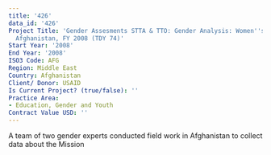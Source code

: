 ```yaml
---
title: '426'
data_id: '426'
Project Title: 'Gender Assesments STTA & TTO: Gender Analysis: Women''s Earmark in
  Afghanistan, FY 2008 (TDY 74)'
Start Year: '2008'
End Year: '2008'
ISO3 Code: AFG
Region: Middle East
Country: Afghanistan
Client/ Donor: USAID
Is Current Project? (true/false): ''
Practice Area:
- Education, Gender and Youth
Contract Value USD: ''
---
```


A team of two gender experts conducted field work in Afghanistan to collect data about the Mission